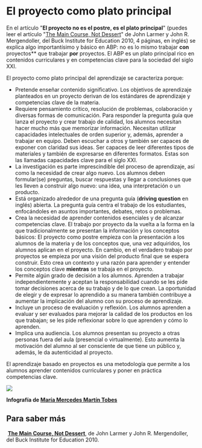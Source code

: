 
# El proyecto como plato principal

En el artículo "**El proyecto no es el postre, es el plato principal**" (puedes leer el artículo "[The Main Course, Not Dessert](http://files.ascd.org/pdfs/onlinelearning/webinars/webinar-handout1-10-8-2012.pdf)" de John Larmer y John R. Mergendoller, del Buck Institute for Education 2010, 4 páginas, en inglés) se explica algo importantísimo y básico en ABP: no es lo mismo trabajar **con** proyectos** que trabajar **por** proyectos. El ABP es un plato principal rico en contenidos curriculares y en competencias clave para la sociedad del siglo XXI.

El proyecto como plato principal del aprendizaje se caracteriza porque:

- Pretende enseñar contenido significativo. Los objetivos de aprendizaje planteados en un proyecto derivan de los estándares de aprendizaje y competencias clave de la materia.
- Requiere pensamiento crítico, resolución de problemas, colaboración y diversas formas de comunicación. Para responder la pregunta guía que lanza el proyecto y crear trabajo de calidad, los alumnos necesitan hacer mucho más que memorizar información. Necesitan utilizar capacidades intelectuales de orden superior y, además, aprender a trabajar en equipo. Deben escuchar a otros y también ser capaces de exponer con claridad sus ideas. Ser capaces de leer diferentes tipos de materiales y también de expresarse en diferentes formatos. Estas son las llamadas capacidades clave para el siglo XXI.
- La investigación es parte imprescindible del proceso de aprendizaje, así como la necesidad de crear algo nuevo. Los alumnos deben formular(se) preguntas, buscar respuestas y llegar a conclusiones que les lleven a construir algo nuevo: una idea, una interpretación o un producto.
- Está organizado alrededor de una pregunta guía (**driving question** en inglés) abierta. La pregunta guía centra el trabajo de los estudiantes, enfocándoles en asuntos importantes, debates, retos o problemas.
- Crea la necesidad de aprender contenidos esenciales y de alcanzar competencias clave. El trabajo por proyecto da la vuelta a la forma en la que tradicionalmente se presentan la información y los conceptos básicos: El proyecto como postre empieza con la presentación a los alumnos de la materia y de los conceptos que, una vez adquiridos, los alumnos aplican en el proyecto. En cambio, en el verdadero trabajo por proyectos se empieza por una visión del producto final que se espera construir. Esto crea un contexto y una razón para aprender y entender los conceptos clave **mientras** se trabaja en el proyecto.
- Permite algún grado de decisión a los alumnos. Aprenden a trabajar independientemente y aceptan la responsabilidad cuando se les pide tomar decisiones acerca de su trabajo y de lo que crean. La oportunidad de elegir y de expresar lo aprendido a su manera también contribuye a aumentar la implicación del alumno con su proceso de aprendizaje. 
- Incluye un proceso de evaluación y reflexión. Los alumnos aprenden a evaluar y ser evaluados para mejorar la calidad de los productos en los que trabajan; se les pide reflexionar sobre lo que aprenden y cómo lo aprenden.
- Implica una audiencia. Los alumnos presentan su proyecto a otras personas fuera del aula (presencial o virtualmente). Esto aumenta la motivación del alumno al ser consciente de que tiene un público y, además, le da autenticidad al proyecto.

El aprendizaje basado en proyectos es una metodología que permite a los alumnos aprender contenidos curriculares y poner en práctica competencias clave.

![](https://raw.githubusercontent.com/catedu/abp/master/img/platoPrincipal.jpg)

**Infografía de [María Mercedes Martín Tobes](http://about.me/merche.martin)**

## Para saber más

 **[The Main Course, Not Dessert](http://files.ascd.org/pdfs/onlinelearning/webinars/webinar-handout1-10-8-2012.pdf)**, de John Larmer y John R. Mergendoller, del Buck Institute for Education 2010.
